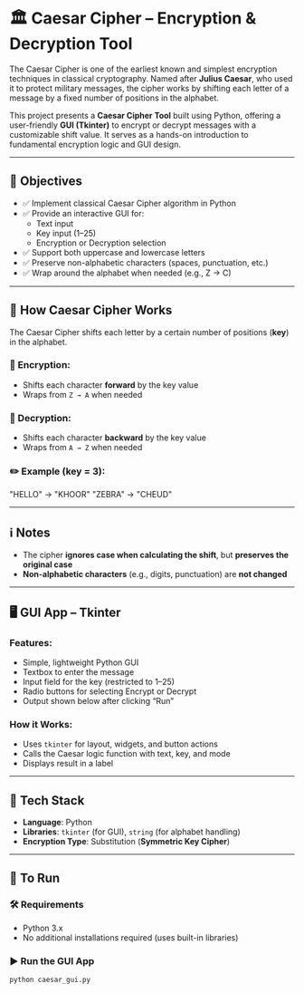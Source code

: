 # 🏛️ Caesar Cipher – Encryption & Decryption Tool

The Caesar Cipher is one of the earliest known and simplest encryption techniques in classical cryptography. Named after **Julius Caesar**, who used it to protect military messages, the cipher works by shifting each letter of a message by a fixed number of positions in the alphabet.

This project presents a **Caesar Cipher Tool** built using Python, offering a user-friendly **GUI (Tkinter)** to encrypt or decrypt messages with a customizable shift value. It serves as a hands-on introduction to fundamental encryption logic and GUI design.

---

## 🎯 Objectives

- ✅ Implement classical Caesar Cipher algorithm in Python
- ✅ Provide an interactive GUI for:
  - Text input
  - Key input (1–25)
  - Encryption or Decryption selection
- ✅ Support both uppercase and lowercase letters
- ✅ Preserve non-alphabetic characters (spaces, punctuation, etc.)
- ✅ Wrap around the alphabet when needed (e.g., Z → C)

---

## 🔐 How Caesar Cipher Works

The Caesar Cipher shifts each letter by a certain number of positions (**key**) in the alphabet.

### 🔁 Encryption:
- Shifts each character **forward** by the key value
- Wraps from `Z → A` when needed

### 🔁 Decryption:
- Shifts each character **backward** by the key value
- Wraps from `A → Z` when needed

### ✏️ Example (key = 3):
"HELLO" → "KHOOR"
"ZEBRA" → "CHEUD"


---

## ℹ️ Notes

- The cipher **ignores case when calculating the shift**, but **preserves the original case**
- **Non-alphabetic characters** (e.g., digits, punctuation) are **not changed**

---

## 🖥️ GUI App – Tkinter

### Features:

- Simple, lightweight Python GUI
- Textbox to enter the message
- Input field for the key (restricted to 1–25)
- Radio buttons for selecting Encrypt or Decrypt
- Output shown below after clicking “Run”

### How it Works:

- Uses `tkinter` for layout, widgets, and button actions
- Calls the Caesar logic function with text, key, and mode
- Displays result in a label

---

## 🧰 Tech Stack

- **Language**: Python  
- **Libraries**: `tkinter` (for GUI), `string` (for alphabet handling)  
- **Encryption Type**: Substitution (**Symmetric Key Cipher**)

---

## 🚀 To Run

### 🛠️ Requirements

- Python 3.x  
- No additional installations required (uses built-in libraries)

### ▶️ Run the GUI App

```bash
python caesar_gui.py
